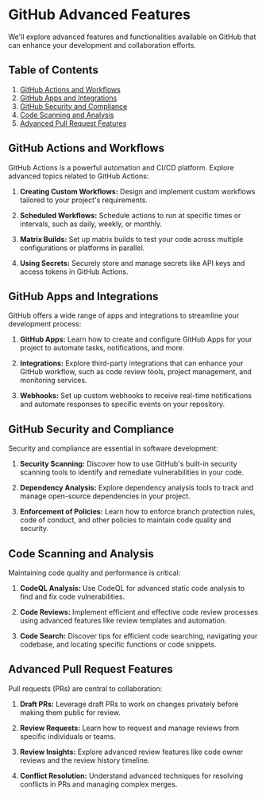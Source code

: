 # GitHub Advanced Features

We'll explore advanced features and functionalities available on GitHub that can enhance your development and collaboration efforts.

## Table of Contents

1. [GitHub Actions and Workflows](#github-actions-and-workflows)
2. [GitHub Apps and Integrations](#github-apps-and-integrations)
3. [GitHub Security and Compliance](#github-security-and-compliance)
4. [Code Scanning and Analysis](#code-scanning-and-analysis)
5. [Advanced Pull Request Features](#advanced-pull-request-features)

## GitHub Actions and Workflows

GitHub Actions is a powerful automation and CI/CD platform. Explore advanced topics related to GitHub Actions:

1. **Creating Custom Workflows:** Design and implement custom workflows tailored to your project's requirements.

2. **Scheduled Workflows:** Schedule actions to run at specific times or intervals, such as daily, weekly, or monthly.

3. **Matrix Builds:** Set up matrix builds to test your code across multiple configurations or platforms in parallel.

4. **Using Secrets:** Securely store and manage secrets like API keys and access tokens in GitHub Actions.

## GitHub Apps and Integrations

GitHub offers a wide range of apps and integrations to streamline your development process:

1. **GitHub Apps:** Learn how to create and configure GitHub Apps for your project to automate tasks, notifications, and more.

2. **Integrations:** Explore third-party integrations that can enhance your GitHub workflow, such as code review tools, project management, and monitoring services.

3. **Webhooks:** Set up custom webhooks to receive real-time notifications and automate responses to specific events on your repository.

## GitHub Security and Compliance

Security and compliance are essential in software development:

1. **Security Scanning:** Discover how to use GitHub's built-in security scanning tools to identify and remediate vulnerabilities in your code.

2. **Dependency Analysis:** Explore dependency analysis tools to track and manage open-source dependencies in your project.

3. **Enforcement of Policies:** Learn how to enforce branch protection rules, code of conduct, and other policies to maintain code quality and security.

## Code Scanning and Analysis

Maintaining code quality and performance is critical:

1. **CodeQL Analysis:** Use CodeQL for advanced static code analysis to find and fix code vulnerabilities.

2. **Code Reviews:** Implement efficient and effective code review processes using advanced features like review templates and automation.

3. **Code Search:** Discover tips for efficient code searching, navigating your codebase, and locating specific functions or code snippets.

## Advanced Pull Request Features

Pull requests (PRs) are central to collaboration:

1. **Draft PRs:** Leverage draft PRs to work on changes privately before making them public for review.

2. **Review Requests:** Learn how to request and manage reviews from specific individuals or teams.

3. **Review Insights:** Explore advanced review features like code owner reviews and the review history timeline.

4. **Conflict Resolution:** Understand advanced techniques for resolving conflicts in PRs and managing complex merges.